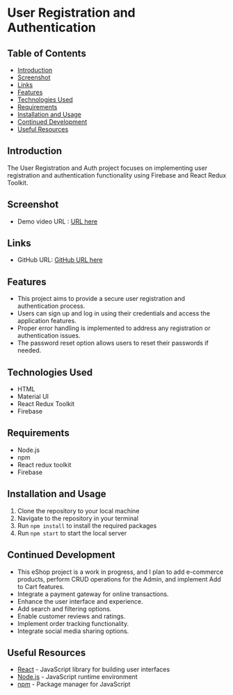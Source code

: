 # User Registration and Authentication

## Table of Contents
- [Introduction](#Introduction)
- [Screenshot](#Screenshot)
- [Links](#links)
- [Features](#Features)
- [Technologies Used](#Technologies-Used)
- [Requirements](#Requirements)
- [Installation and Usage](#Installation-and-Usage)
- [Continued Development](#Continued-Development)
- [Useful Resources](#Useful-Resources)

## Introduction
The User Registration and Auth project focuses on implementing user registration and authentication functionality using Firebase and React Redux Toolkit.

## Screenshot
- Demo video URL : [URL here](https://drive.google.com/file/d/1HL1PtH3UtAHiOuUO1_ig6jdHEXOkGeVg/view?usp=sharing)

## Links
- GitHub URL: [GitHub URL here](https://github.com/darskp/eShop)

## Features
- This project aims to provide a secure user registration and authentication process.
- Users can sign up and log in using their credentials and access the application features.
- Proper error handling is implemented to address any registration or authentication issues.
- The password reset option allows users to reset their passwords if needed.

## Technologies Used
- HTML
- Material UI
- React Redux Toolkit
- Firebase

## Requirements
- Node.js
- npm
- React redux toolkit
- Firebase

## Installation and Usage
1. Clone the repository to your local machine
2. Navigate to the repository in your terminal
3. Run `npm install` to install the required packages
4. Run `npm start` to start the local server

## Continued Development
- This eShop project is a work in progress, and I plan to add e-commerce products, perform CRUD operations for the Admin, and implement Add to Cart features.
- Integrate a payment gateway for online transactions.
- Enhance the user interface and experience.
- Add search and filtering options.
- Enable customer reviews and ratings.
- Implement order tracking functionality.
- Integrate social media sharing options.

## Useful Resources
- [React](https://reactjs.org/) - JavaScript library for building user interfaces
- [Node.js](https://nodejs.org/) - JavaScript runtime environment
- [npm](https://www.npmjs.com/) - Package manager for JavaScript
